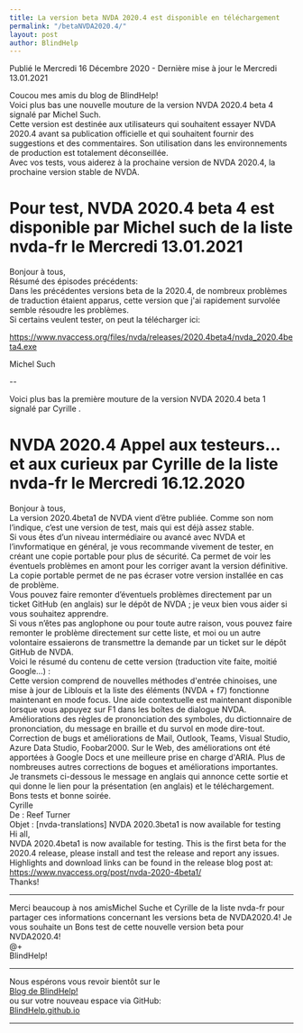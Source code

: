 ```yaml
---
title: La version beta NVDA 2020.4 est disponible en téléchargement
permalink: "/betaNVDA2020.4/"
layout: post
author: BlindHelp
---
```


<footer>Publié le Mercredi 16 Décembre 2020 - Dernière mise à jour le Mercredi 13.01.2021</footer>


Coucou mes amis du blog de BlindHelp!    
Voici plus bas une nouvelle mouture de la version NVDA 2020.4 beta 4 signalé par Michel Such.    
Cette version est destinée aux utilisateurs qui souhaitent essayer NVDA 2020.4 avant sa publication officielle et qui souhaitent fournir des suggestions et des commentaires. Son utilisation dans les environnements de production est totalement déconseillée.         
Avec vos tests, vous aiderez à la prochaine version de NVDA 2020.4, la prochaine version stable de NVDA.        

# Pour test, NVDA 2020.4 beta 4 est disponible par Michel such de la liste nvda-fr le Mercredi 13.01.2021 #

Bonjour à tous,    
Résumé des épisodes précédents:    
Dans les précédentes versions beta de la 2020.4, de nombreux problèmes de traduction étaient apparus, cette version que j'ai rapidement survolée semble résoudre les problèmes.    
Si certains veulent tester, on peut la télécharger ici:    

<https://www.nvaccess.org/files/nvda/releases/2020.4beta4/nvda_2020.4beta4.exe>

Michel Such

-- 

Voici plus bas la première mouture de la version NVDA 2020.4 beta 1 signalé par Cyrille .    

# NVDA 2020.4 Appel aux testeurs... et aux curieux par Cyrille de la liste nvda-fr le Mercredi 16.12.2020 #

Bonjour à tous,    
La version 2020.4beta1 de NVDA vient d’être publiée. Comme son nom l’indique, c’est une version de test, mais qui est déjà assez stable.    
Si vous êtes d’un niveau intermédiaire ou avancé avec NVDA et l’invformatique en général, je vous recommande vivement de tester, en créant une copie portable pour plus de sécurité. Ca permet de voir les éventuels problèmes en amont pour les corriger avant la version définitive. La copie portable permet de ne pas écraser votre version installée en cas de problème.    
Vous pouvez faire remonter d’éventuels problèmes directement par un ticket GitHub (en anglais) sur le dépôt de NVDA ; je veux bien vous aider si vous souhaitez apprendre.     
Si vous n’êtes pas anglophone ou pour toute autre raison, vous pouvez faire remonter le problème directement sur cette liste, et moi ou un autre volontaire essaierons de transmettre la demande par un ticket sur le dépôt GitHub de NVDA.    
Voici le résumé du contenu de cette version (traduction vite faite, moitié Google…) :    
Cette version comprend de nouvelles méthodes d'entrée chinoises, une mise à jour de Liblouis et la liste des éléments (NVDA + f7) fonctionne maintenant en mode focus. Une aide contextuelle est maintenant disponible lorsque vous appuyez sur F1 dans les boîtes de dialogue NVDA. Améliorations des règles de prononciation des symboles, du dictionnaire de prononciation, du message en braille et du survol en mode dire-tout. Correction de bugs et améliorations de Mail, Outlook, Teams, Visual Studio, Azure Data Studio, Foobar2000. Sur le Web, des améliorations ont été apportées à Google Docs et une meilleure prise en charge d'ARIA. Plus de nombreuses autres corrections de bogues et améliorations importantes.    
Je transmets ci-dessous le message en anglais qui annonce cette sortie et qui donne le lien pour la présentation (en anglais) et le téléchargement.     
Bons tests et bonne soirée.    
Cyrille    
De : Reef Turner    
Objet : [nvda-translations] NVDA 2020.3beta1 is now available for testing     
<span lang="en">Hi all,</span>    
<span lang="en">NVDA 2020.4beta1 is now available for testing. This is the first beta for the 2020.4 release, please install and test the release and report any issues.</span>    
<span lang="en">Highlights and download links can be found in the release blog post at: <https://www.nvaccess.org/post/nvda-2020-4beta1/></span>    
<span lang="en">Thanks!</span>    

---

Merci beaucoup à nos amisMichel Suche et Cyrille de la liste nvda-fr pour partager ces informations concernant les versions beta de NVDA2020.4!
Je vous souhaite un Bons test de cette nouvelle version beta pour NVDA2020.4!    
@+    
BlindHelp!    

---

Nous espérons vous revoir bientôt sur le      
[Blog de BlindHelp!](http://blindhelp.blogspot.fr/)                    
ou sur  votre nouveau espace via GitHub:                     
[BlindHelp.github.io](https://blindhelp.github.io)                    

---